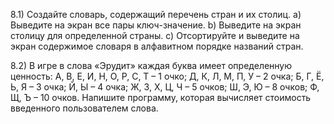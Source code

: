 8.1) Создайте словарь, содержащий перечень стран и их столиц.
a)   Выведите на экран все пары ключ-значение.
b)  Выведите на экран столицу для определенной страны.
c) Отсортируйте и выведите на экран содержимое словаря в алфавитном порядке названий стран.

8.2) В игре в слова «Эрудит» каждая буква имеет определенную ценность:
А, В, Е, И, Н, О, Р, С, Т – 1 очко;
Д, К, Л, М, П, У – 2 очка;
Б, Г, Ё, Ь, Я – 3 очка;
Й, Ы – 4 очка;
Ж, З, Х, Ц, Ч – 5 очков;
Ш, Э, Ю – 8 очков;
Ф, Щ, Ъ – 10 очков.
Напишите программу, которая вычисляет стоимость введенного пользователем слова.
